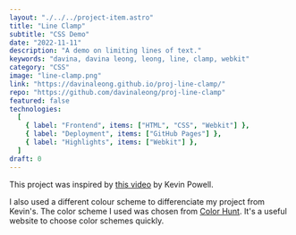 ```yaml
---
layout: "./../../project-item.astro"
title: "Line Clamp"
subtitle: "CSS Demo"
date: "2022-11-11"
description: "A demo on limiting lines of text."
keywords: "davina, davina leong, leong, line, clamp, webkit"
category: "CSS"
image: "line-clamp.png"
link: "https://davinaleong.github.io/proj-line-clamp/"
repo: "https://github.com/davinaleong/proj-line-clamp"
featured: false
technologies:
  [
    { label: "Frontend", items: ["HTML", "CSS", "Webkit"] },
    { label: "Deployment", items: ["GitHub Pages"] },
    { label: "Highlights", items: ["Webkit"] },
  ]
draft: 0
---
```


This project was inspired by [this video](https://www.youtube.com/watch?v=b6iVByCOx8A) by Kevin Powell.

I also used a different colour scheme to differenciate my project from Kevin's. The color scheme I used was chosen from [Color Hunt](https://colorhunt.co/). It's a useful website to choose color schemes quickly.
